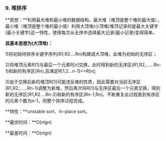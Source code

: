 ### 9. 堆排序

**思想：**利用最大堆和最小堆的数据结构，最大堆（堆顶是整个堆的最大值），最小堆（堆顶是整个堆的最小值）利用大顶堆\(小顶堆\)堆顶记录的是最大关键字\(最小关键字\)这一特性，使得每次从无序中选择最大记录\(最小记录\)变得简单。

**其基本思想为\(大顶堆\)：**

1\)将初始待排序关键字序列\(R1,R2....Rn\)构建成大顶堆，此堆为初始的无序区；

2\)将堆顶元素R\[1\]与最后一个元素R\[n\]交换，此时得到新的无序区\(R1,R2,......Rn-1\)和新的有序区\(Rn\),且满足R\[1,2...n-1\]&lt;=R\[n\];

3\)由于交换后新的堆顶R\[1\]可能违反堆的性质，因此需要对当前无序区\(R1,R2,......Rn-1\)调整为新堆，然后再次将R\[1\]与无序区最后一个元素交换，得到新的无序区\(R1,R2....Rn-2\)和新的有序区\(Rn-1,Rn\)。不断重复此过程直到有序区的元素个数为n-1，则整个排序过程完成。

**特性：**unstable sort、In-place sort。

**最优时间：**O\(nlgn\)

**最差时间：**O\(nlgn\)


